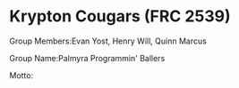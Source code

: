 Krypton Cougars (FRC 2539)
========

Group Members:Evan Yost, Henry Will, Quinn Marcus

Group Name:Palmyra Programmin' Ballers

Motto:
